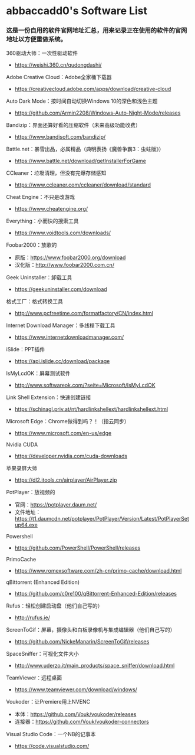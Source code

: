 # abbaccadd0's Software List
### 这是一份自用的软件官网地址汇总，用来记录正在使用的软件的官网地址以方便重做系统。

360驱动大师：一次性驱动软件
- https://weishi.360.cn/qudongdashi/

Adobe Creative Cloud：Adobe全家桶下载器
- https://creativecloud.adobe.com/apps/download/creative-cloud

Auto Dark Mode：按时间自动切换Windows 10的深色和浅色主题
- https://github.com/Armin2208/Windows-Auto-Night-Mode/releases

Bandizip：界面还算好看的压缩软件（未来高级功能收费）
- https://www.bandisoft.com/bandizip/

Battle.net：暴雪出品，必属精品（典明表扬《魔兽争霸3：虫蛀版》）
- https://www.battle.net/download/getInstallerForGame

CCleaner：垃圾清理，但没有完爆存储感知
- https://www.ccleaner.com/ccleaner/download/standard

Cheat Engine：不只是改游戏
- https://www.cheatengine.org/

Everything：小而快的搜索工具
- https://www.voidtools.com/downloads/

Foobar2000：放歌的
- 原版：https://www.foobar2000.org/download
- 汉化版：http://www.foobar2000.com.cn/

Geek Uninstaller：卸载工具
- https://geekuninstaller.com/download

格式工厂：格式转换工具
- http://www.pcfreetime.com/formatfactory/CN/index.html

Internet Download Manager：多线程下载工具
- https://www.internetdownloadmanager.com/

iSlide：PPT插件
- https://api.islide.cc/download/package

IsMyLcdOK：屏幕测试软件
- http://www.softwareok.com/?seite=Microsoft/IsMyLcdOK

Link Shell Extension：快速创建链接
- https://schinagl.priv.at/nt/hardlinkshellext/hardlinkshellext.html

Microsoft Edge：Chrome做得到吗？！（指云同步）
- https://www.microsoft.com/en-us/edge

Nvidia CUDA
- https://developer.nvidia.com/cuda-downloads

苹果录屏大师
- https://dl2.itools.cn/airplayer/AirPlayer.zip

PotPlayer：放视频的
- 官网：https://potplayer.daum.net/
- 文件地址：https://t1.daumcdn.net/potplayer/PotPlayer/Version/Latest/PotPlayerSetup64.exe

Powershell
- https://github.com/PowerShell/PowerShell/releases

PrimoCache
- https://www.romexsoftware.com/zh-cn/primo-cache/download.html

qBittorrent (Enhanced Edition)
- https://github.com/c0re100/qBittorrent-Enhanced-Edition/releases

Rufus：轻松创建启动盘（他们自己写的）
- http://rufus.ie/

ScreenToGif：屏幕，摄像头和白板录像机与集成编辑器（他们自己写的）
- https://github.com/NickeManarin/ScreenToGif/releases

SpaceSniffer：可视化文件大小
- http://www.uderzo.it/main_products/space_sniffer/download.html

TeamViewer：远程桌面
- https://www.teamviewer.com/download/windows/

Voukoder：让Premiere用上NVENC
- 本体：https://github.com/Vouk/voukoder/releases
- 连接器：https://github.com/Vouk/voukoder-connectors

Visual Studio Code：一个NB的记事本
- https://code.visualstudio.com/
